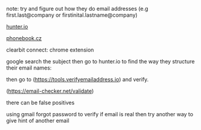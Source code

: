 note: try and figure out how they do email addresses (e.g first.last@company or firstinital.lastname@company)

[hunter.io](https://hunter.io)

[phonebook.cz](https://phonebook.cz)

clearbit connect: chrome extension

google search the subject then go to hunter.io to find the way they structure their email names:

then go to (https://tools.verifyemailaddress.io) and verify.

(https://email-checker.net/validate)

there can be false positives

using gmail forgot password to verify if email is real
then try another way to give hint of another email

